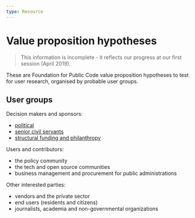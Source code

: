 ```yaml
---
type: Resource
---
```


# Value proposition hypotheses

> This information is incomplete - it reflects our progress at our first session (April 2019).

These are Foundation for Public Code value proposition hypotheses to test for user research, organised by probable user groups.

## User groups

Decision makers and sponsors:

* [political](political.md)
* [senior civil servants](senior-civil-servants.md)
* [structural funding and philanthropy](structural-funding-philanthropy.md)

Users and contributors:

* the policy community
* the tech and open source communities
* business management and procurement for public administrations

Other interested parties:

* vendors and the private sector
* end users (residents and citizens)
* journalists, academia and non-governmental organizations
